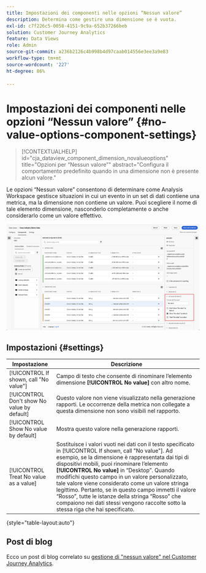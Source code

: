 ```yaml
---
title: Impostazioni dei componenti nelle opzioni “Nessun valore”
description: Determina come gestire una dimensione se è vuota.
exl-id: c7f226c5-0058-4151-9c9a-652b37266beb
solution: Customer Journey Analytics
feature: Data Views
role: Admin
source-git-commit: a236b2126c4b998b4d97caab014556e3ee3a9e83
workflow-type: tm+mt
source-wordcount: '227'
ht-degree: 86%

---
```


# Impostazioni dei componenti nelle opzioni “Nessun valore” {#no-value-options-component-settings}

<!-- markdownlint-disable MD034 -->

>[!CONTEXTUALHELP]
>id="cja_dataview_component_dimension_novalueoptions"
>title="Opzioni per “Nessun valore”"
>abstract="Configura il comportamento predefinito quando in una dimensione non è presente alcun valore."

<!-- markdownlint-enable MD034 -->


Le opzioni “Nessun valore” consentono di determinare come Analysis Workspace gestisce situazioni in cui un evento in un set di dati contiene una metrica, ma la dimensione non contiene un valore. Puoi scegliere il nome di tale elemento dimensione, nasconderlo completamente o anche considerarlo come un valore effettivo.

![Opzioni per “Nessun valore”](../assets/no-value-options.png)

## Impostazioni {#settings}

| Impostazione | Descrizione |
| --- | --- |
| [!UICONTROL If shown, call "No value"] | Campo di testo che consente di rinominare l’elemento dimensione **[!UICONTROL No value]** con altro nome. |
| [!UICONTROL Don't show No value by default] | Questo valore non viene visualizzato nella generazione rapporti. Le occorrenze della metrica non collegate a questa dimensione non sono visibili nel rapporto. |
| [!UICONTROL Show No value by default] | Mostra questo valore nella generazione rapporti. |
| [!UICONTROL Treat No value as a value] | Sostituisce i valori vuoti nei dati con il testo specificato in [!UICONTROL If shown, call "No value"]. Ad esempio, se la dimensione è rappresentata dai tipi di dispositivi mobili, puoi rinominare l’elemento **[!UICONTROL No value]** in “Desktop”. Quando modifichi questo campo in un valore personalizzato, tale valore viene considerato come un valore stringa legittimo. Pertanto, se in questo campo immetti il valore “Rosso”, tutte le istanze della stringa “Rosso” che compaiono nei dati stessi vengono raccolte sotto la stessa riga che hai specificato. |

{style="table-layout:auto"}

## Post di blog

Ecco un post di blog correlato su [gestione di &quot;nessun valore&quot; nel Customer Journey Analytics](https://experienceleaguecommunities.adobe.com/t5/adobe-analytics-blogs/handling-quot-no-value-quot-in-customer-journey-analytics/ba-p/597339).

